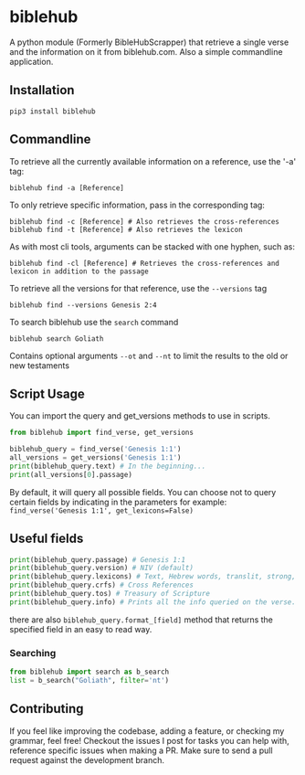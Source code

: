 # biblehub
A python module (Formerly BibleHubScrapper) that retrieve a single verse and the information on it from biblehub.com.
Also a simple commandline application.

## Installation
```pip3 install biblehub```

## Commandline
To retrieve all the currently available information on a reference, use the '-a' tag:

`biblehub find -a [Reference]`

To only retrieve specific information, pass in the corresponding tag:
```shell script
biblehub find -c [Reference] # Also retrieves the cross-references
biblehub find -t [Reference] # Also retrieves the lexicon
```
As with most cli tools, arguments can be stacked with one hyphen, such as:
```shell script
biblehub find -cl [Reference] # Retrieves the cross-references and lexicon in addition to the passage
```
To retrieve all the versions for that reference, use the `--versions` tag
```shell script
biblehub find --versions Genesis 2:4
```
To search biblehub use the `search` command
```shell script
biblehub search Goliath
```
Contains optional arguments `--ot` and `--nt` to limit the results to the old or new testaments
## Script Usage
You can import the query and get_versions methods to use in scripts.
```python
from biblehub import find_verse, get_versions

biblehub_query = find_verse('Genesis 1:1')
all_versions = get_versions('Genesis 1:1')
print(biblehub_query.text) # In the beginning...
print(all_versions[0].passage)
```
By default, it will query all possible fields.
You can choose not to query certain fields by indicating in the parameters
for example:
` find_verse('Genesis 1:1', get_lexicons=False) `

## Useful fields
```python
print(biblehub_query.passage) # Genesis 1:1
print(biblehub_query.version) # NIV (default)
print(biblehub_query.lexicons) # Text, Hebrew words, translit, strong, and English defintions
print(biblehub_query.crfs) # Cross References
print(biblehub_query.tos) # Treasury of Scripture
print(biblehub_query.info) # Prints all the info queried on the verse. Also the same as the __str__
```
there are also `biblehub_query.format_[field]` method that returns the specified field in an easy to read way.
### Searching
```python
from biblehub import search as b_search
list = b_search("Goliath", filter='nt')
```
## Contributing
If you feel like improving the codebase, adding a feature, or checking my grammar, feel free!
Checkout the issues I post for tasks you can help with, reference specific issues when making a PR.
Make sure to send a pull request against the development branch.
